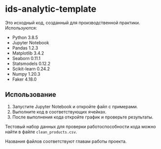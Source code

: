 # ids-analytic-template
Это исходный код, созданный для производственной практики.
Используются:
- Python 3.8.5
- Jupyter Notebook
- Pandas 1.2.3
- Matplotlib 3.4.2
- Seaborn 0.11.1
- Statsmodels 0.12.2
- Scikit-learn 0.24.2
- Numpy 1.20.3
- Faker 4.18.0

## Использование
1. Запустите Jupyter Notebook и откройте файл с примерами.
2. Выполните код в соответствующих ячейках.
3. После выполнения кода откройте график и проверьте результаты.

Тестовый набор данных для проверки работоспособности кода можно найти в файле `clean_products.csv`.

Названия файлов соответствуют главам работы проекта.
